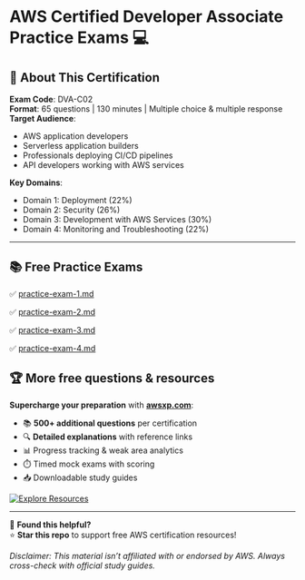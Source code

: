 # AWS Certified Developer Associate Practice Exams 💻



## 🚀 About This Certification
**Exam Code**: DVA-C02  
**Format**: 65 questions | 130 minutes | Multiple choice & multiple response  
**Target Audience**:  
- AWS application developers  
- Serverless application builders  
- Professionals deploying CI/CD pipelines  
- API developers working with AWS services  

**Key Domains**:  
- Domain 1: Deployment (22%)  
- Domain 2: Security (26%)  
- Domain 3: Development with AWS Services (30%)  
- Domain 4: Monitoring and Troubleshooting (22%)  

---



## 📚 Free Practice Exams

✅ [practice-exam-1.md](https://github.com/maishucode/aws-practice-exam/blob/main/aws-certified-developer-associate/practice-exam-1.md)  

✅ [practice-exam-2.md](https://github.com/maishucode/aws-practice-exam/blob/main/aws-certified-developer-associate/practice-exam-2.md)  

✅ [practice-exam-3.md](https://github.com/maishucode/aws-practice-exam/blob/main/aws-certified-developer-associate/practice-exam-3.md)  

✅ [practice-exam-4.md](https://github.com/maishucode/aws-practice-exam/blob/main/aws-certified-developer-associate/practice-exam-4.md) 



## 🏆 More free questions & resources  

**Supercharge your preparation** with **[awsxp.com](https://www.awsxp.com)**:  

- 📚 **500+ additional questions** per certification  
- 🔍 **Detailed explanations** with reference links  
- 📊 Progress tracking & weak area analytics  
- ⏱️ Timed mock exams with scoring  
- 📥 Downloadable study guides  

[![Explore Resources](https://img.shields.io/badge/🚀_Explore_Free_Resources-%2300ADD8?style=for-the-badge)](https://awsxp.com)  

---



📢 **Found this helpful?**  
⭐ **Star this repo** to support free AWS certification resources!  

*Disclaimer: This material isn’t affiliated with or endorsed by AWS. Always cross-check with official study guides.*